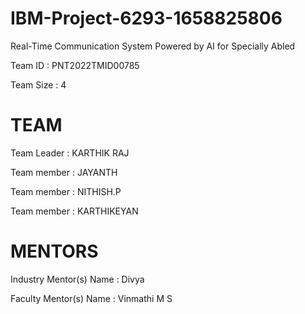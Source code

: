 # IBM-Project-6293-1658825806
Real-Time Communication System Powered by AI for Specially Abled

Team ID : PNT2022TMID00785

Team Size : 4

# TEAM

Team Leader : KARTHIK RAJ

Team member : JAYANTH

Team member : NITHISH.P

Team member : KARTHIKEYAN

# MENTORS

Industry Mentor(s) Name : Divya

Faculty Mentor(s) Name : Vinmathi M S
